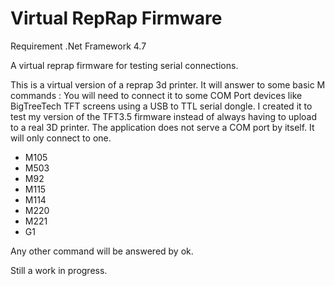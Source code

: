# Virtual RepRap Firmware
Requirement .Net Framework 4.7

A virtual reprap firmware for testing serial connections.

This is a virtual version of a reprap 3d printer. It will answer to some basic M commands :
You will need to connect it to some COM Port devices like BigTreeTech TFT screens
using a USB to TTL serial dongle. I created it to test my version of the TFT3.5 firmware 
instead of always having to upload to a real 3D printer. The application does not serve a COM
port by itself. It will only connect to one.

- M105
- M503
- M92
- M115
- M114
- M220
- M221
- G1

Any other command will be answered by ok.

Still a work in progress. 
